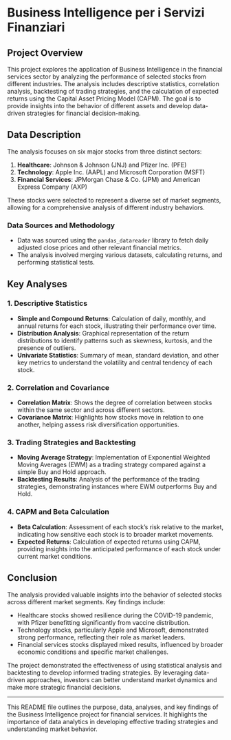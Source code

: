 # Business Intelligence per i Servizi Finanziari

## Project Overview

This project explores the application of Business Intelligence in the financial services sector by analyzing the performance of selected stocks from different industries. The analysis includes descriptive statistics, correlation analysis, backtesting of trading strategies, and the calculation of expected returns using the Capital Asset Pricing Model (CAPM). The goal is to provide insights into the behavior of different assets and develop data-driven strategies for financial decision-making.

## Data Description

The analysis focuses on six major stocks from three distinct sectors:

1. **Healthcare**: Johnson & Johnson (JNJ) and Pfizer Inc. (PFE)
2. **Technology**: Apple Inc. (AAPL) and Microsoft Corporation (MSFT)
3. **Financial Services**: JPMorgan Chase & Co. (JPM) and American Express Company (AXP)

These stocks were selected to represent a diverse set of market segments, allowing for a comprehensive analysis of different industry behaviors.

### Data Sources and Methodology

- Data was sourced using the `pandas_datareader` library to fetch daily adjusted close prices and other relevant financial metrics.
- The analysis involved merging various datasets, calculating returns, and performing statistical tests.

## Key Analyses

### 1. Descriptive Statistics
- **Simple and Compound Returns**: Calculation of daily, monthly, and annual returns for each stock, illustrating their performance over time.
- **Distribution Analysis**: Graphical representation of the return distributions to identify patterns such as skewness, kurtosis, and the presence of outliers.
- **Univariate Statistics**: Summary of mean, standard deviation, and other key metrics to understand the volatility and central tendency of each stock.

### 2. Correlation and Covariance
- **Correlation Matrix**: Shows the degree of correlation between stocks within the same sector and across different sectors.
- **Covariance Matrix**: Highlights how stocks move in relation to one another, helping assess risk diversification opportunities.

### 3. Trading Strategies and Backtesting
- **Moving Average Strategy**: Implementation of Exponential Weighted Moving Averages (EWM) as a trading strategy compared against a simple Buy and Hold approach.
- **Backtesting Results**: Analysis of the performance of the trading strategies, demonstrating instances where EWM outperforms Buy and Hold.

### 4. CAPM and Beta Calculation
- **Beta Calculation**: Assessment of each stock’s risk relative to the market, indicating how sensitive each stock is to broader market movements.
- **Expected Returns**: Calculation of expected returns using CAPM, providing insights into the anticipated performance of each stock under current market conditions.

## Conclusion

The analysis provided valuable insights into the behavior of selected stocks across different market segments. Key findings include:

- Healthcare stocks showed resilience during the COVID-19 pandemic, with Pfizer benefitting significantly from vaccine distribution.
- Technology stocks, particularly Apple and Microsoft, demonstrated strong performance, reflecting their role as market leaders.
- Financial services stocks displayed mixed results, influenced by broader economic conditions and specific market challenges.

The project demonstrated the effectiveness of using statistical analysis and backtesting to develop informed trading strategies. By leveraging data-driven approaches, investors can better understand market dynamics and make more strategic financial decisions.

---

This README file outlines the purpose, data, analyses, and key findings of the Business Intelligence project for financial services. It highlights the importance of data analytics in developing effective trading strategies and understanding market behavior.

